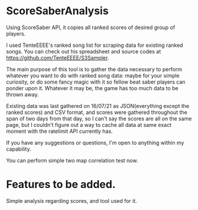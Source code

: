 # ScoreSaberAnalysis
Using ScoreSaber API, it copies all ranked scores of desired group of players.

I used TenteEEEE's ranked song list for scraping data for existing ranked songs. You can check out his spreadsheet and source codes at https://github.com/TenteEEEE/S3Sampler.

The main purpose of this tool is to gather the data necessary to perform whatever you want to do with ranked song data: maybe for your simple curiosity, or do some fancy magic with it so fellow beat saber players can ponder upon it. Whatever it may be, the game has too much data to be thrown away.

Existing data was last gathered on 16/07/21 as JSON(everything except the ranked scores) and CSV format, and scores were gathered throughout the span of two days from that day, so I can't say the scores are all on the same page, but I couldn't figure out a way to cache all data at same exact moment with the ratelimit API currently has. 

If you have any suggestions or questions, I'm open to anything within my capability.

You can perform simple two map correlation test now.

# Features to be added.

Simple analysis regarding scores, and tool used for it.
